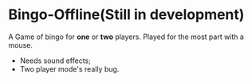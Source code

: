 # Bingo-Offline(Still in development)
A Game of bingo for <strong>one</strong> or <strong>two</strong> players. Played for the most part with a mouse.
<ul>
  <li>Needs sound effects;</li>
  <li>Two player mode's really bug.</li>
</ul>
